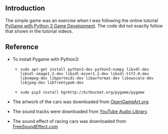 ## Introduction

 The simple game was an exercise when I was following the online tutorial
 [PyGame with Python 3 Game Development](https://www.youtube.com/playlist?list=PLQVvvaa0QuDdLkP8MrOXLe_rKuf6r80KO).
 The code did not exactly follow that shown in the tutorial videos.

## Reference

* To install Pygame with Python3:

  * `sudo apt-get install python3-dev python3-numpy libsdl-dev libsdl-image1.2-dev libsdl-mixer1.2-dev libsdl-ttf2.0-dev libsmpeg-dev libportmidi-dev libavformat-dev libswscale-dev libjpeg-dev libfreetype6-dev`

  * `sudo pip3 install hg+http://bitbucket.org/pygame/pygame`

* The artwork of the cars was downloaded from [OpenGameArt.org](http://opengameart.org/content/racecars-2d).
* The sound tracks were downloaded from [YouTube Audio Library](https://www.youtube.com/audiolibrary/music).
* The sound effect of racing cars was downloaded from [FreeSoundEffect.com](https://www.freesoundeffects.com/free-sounds/cars-10069/40/tot_sold/20/3/)

